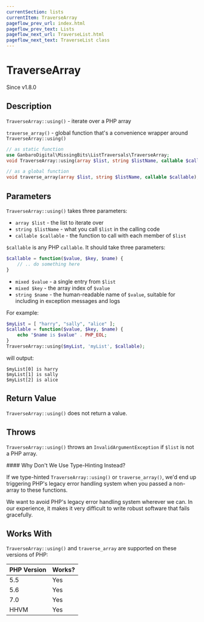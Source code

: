 ```yaml
---
currentSection: lists
currentItem: TraverseArray
pageflow_prev_url: index.html
pageflow_prev_text: Lists
pageflow_next_url: TraverseList.html
pageflow_next_text: TraverseList class
---
```


# TraverseArray

<div class="callout info" markdown="1">
Since v1.8.0
</div>

## Description

`TraverseArray::using()` - iterate over a PHP array

`traverse_array()` - global function that's a convenience wrapper around `TraverseArray::using()`

```php
// as static function
use GanbaroDigital\MissingBits\ListTraversals\TraverseArray;
void TraverseArray::using(array $list, string $listName, callable $callable);

// as a global function
void traverse_array(array $list, string $listName, callable $callable);
```

## Parameters

`TraverseArray::using()` takes three parameters:

* `array $list` - the list to iterate over
* `string $listName` - what you call `$list` in the calling code
* `callable $callable` - the function to call with each member of `$list`

`$callable` is any PHP `callable`. It should take three parameters:

```php
$callable = function($value, $key, $name) {
    // .. do something here
}
```

* `mixed $value` - a single entry from `$list`
* `mixed $key` - the array index of `$value`
* `string $name` - the human-readable name of `$value`, suitable for including in exception messages and logs

For example:

```php
$myList = [ "harry", "sally", "alice" ];
$callable = function($value, $key, $name) {
    echo "$name is $value" . PHP_EOL;
}
TraverseArray::using($myList, 'myList', $callable);
```

will output:

    $myList[0] is harry
    $myList[1] is sally
    $myList[2] is alice

## Return Value

`TraverseArray::using()` does not return a value.

## Throws

`TraverseArray::using()` throws an `InvalidArgumentException` if `$list` is not a PHP array.

<div class="callout info" markdown="1">
#### Why Don't We Use Type-Hinting Instead?

If we type-hinted `TraverseArray::using()` or `traverse_array()`, we'd end up triggering PHP's legacy error handling system when you passed a non-array to these functions.

We want to avoid PHP's legacy error handling system wherever we can. In our experience, it makes it very difficult to write robust software that fails gracefully.
</div>

## Works With

`TraverseArray::using()` and `traverse_array` are supported on these versions of PHP:

PHP Version | Works?
------------|-------
5.5 | Yes
5.6 | Yes
7.0 | Yes
HHVM | Yes
